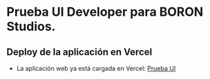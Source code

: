 ﻿# Prueba UI Developer para BORON Studios.

## Deploy de la aplicación en Vercel

- La aplicación web ya está cargada en Vercel: [Prueba UI](https://boron-ui-prueba.vercel.app/)
